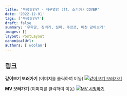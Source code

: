 ```yaml
---
title: '부정형인간 - 지구멸망 (ft. 소피아) COVER'
date: '2022-12-01'
tags: ['부정형인간']
draft: false
summary: '우왁굳, 징버거, 릴파, 주르르, 비챤 같이보기'
images: []
layout: PostLayout
canonicalUrl:
authors: ['woolan']
---
```


## 링크

**같이보기 보러가기** (이미지를 클릭하여 이동)
[![같이보기 보러가기](../static/images/logo.png)](https://cafe.naver.com/steamindiegame/8716305)

**MV 보러가기** (이미지를 클릭하여 이동)
[![MV 시청하기](https://i.ytimg.com/vi/qSucS9YdhVE/maxresdefault.jpg)](https://youtu.be/qSucS9YdhVE)
